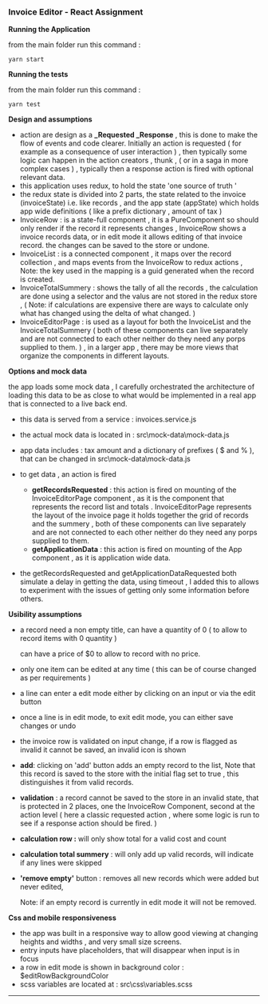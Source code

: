 ### Invoice Editor - React Assignment



**Running the Application** 

 from the main folder run this command : 

```
yarn start
```



**Running the tests** 

from the main folder run this command : 

```
yarn test
```





**Design and assumptions** 

- action are design as a  **_Requested  _Response**  , this is done to make the flow of events and code clearer.  Initially an action is requested ( for example as a consequence of user interaction ) ,  then typically some logic can happen in the action creators , thunk , ( or in a saga in more complex cases ) , typically then a response action is fired with optional relevant  data. 
- this application uses redux, to hold the state 'one source of truth ' 
- the redux state is divided into 2 parts,  the state related to the invoice (invoiceState) i.e. like records , and the app state (appState) which holds app wide definitions ( like a prefix dictionary , amount of tax ) 
- InvoiceRow : is a state-full component , it is a PureComponent so should only render if the record it represents changes ,  InvoiceRow shows a invoice records data, or in edit mode it allows editing of that invoice record.  the changes can be saved to the store or undone. 
- InvoiceList : is a connected component , it maps over the record collection , and maps events from the InvoiceRow to redux actions , Note: the key used in the mapping is a guid generated when the record is created.
- InvoiceTotalSummery :  shows the tally of all the records , the calculation are done using a selector and the valus are not stored in the redux store , ( Note: if calculations are expensive there are ways to calculate only what has changed using the delta of what changed. ) 
- InvoiceEditorPage :  is used as a layout  for both the InvoiceList and the InvoiceTotalSummery (  both of these components can live separately and are not connected to each other neither do they need any porps supplied to them. )   , in a larger app , there may be more views that organize the components in different layouts. 







**Options and mock data**

the app loads some mock data , I carefully orchestrated the architecture of loading this data to be as close to what would be implemented in a real app that is connected to a live back end. 

- this data is served from a service : invoices.service.js

- the actual mock data is located in :  src\mock-data\mock-data.js

- app data includes : tax amount and a dictionary of prefixes ( $ and % ), that can be changed in src\mock-data\mock-data.js

- to get data , an action is fired 

  - **getRecordsRequested**  : this action is fired on mounting of the InvoiceEditorPage component , as it is the component that represents the record list and totals . InvoiceEditorPage represents the layout of the invoice page it holds together the grid of records and the summery , both of these components can live separately and are not connected to each other neither do they need any porps supplied to them. 
  - **getApplicationData** : this action is fired on mounting of the App component , as it is application wide data.

- the getRecordsRequested and getApplicationDataRequested both simulate a delay in getting the data, using timeout , I added this to allows to experiment with the issues of getting only some information before others.  

  





**Usibility assumptions** 

- a record need a non empty title, can have a quantity of 0 ( to allow to record items with 0 quantity )

  can have a price of  $0 to allow to record with no price.

- only one item can be edited at any time ( this can be of course changed as per requirements )

- a line can enter a edit mode either by clicking on an input or via the edit button 

- once a line is in edit mode, to exit edit mode, you can either save changes or undo 

- the invoice row is validated on input change, if a row is flagged as invalid it cannot be saved, an invalid icon is shown

- **add**: clicking on 'add' button adds an empty record to the list, Note that this record is saved to the store with the initial flag set to true , this distinguishes it from valid records.

- **validation** :   a record cannot be saved to the store in an invalid state, that is protected in 2 places, one the InvoiceRow Component, second at the action level ( here a classic requested action , where some logic is run to see if a response action should be fired. )

- **calculation row :**   will only show total for a valid cost and count  

- **calculation total summery** :  will only add up valid records, will indicate if any lines were skipped

- **'remove empty'** button :  removes all new records which were added but never edited,

  Note:  if an empty record is currently in edit mode it will not be removed. 





**Css and mobile responsiveness** 

- the app was built in a responsive way to allow good viewing at changing heights and widths , and very small size screens. 
- entry inputs have placeholders, that will disappear when input is in focus
- a row in edit mode is shown in background color : $editRowBackgroundColor
- scss variables are located at : src\css\variables.scss





------

